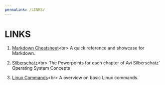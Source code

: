 ```yaml
---
permalink: /LINKS/
---
```


# LINKS

1. [Markdown Cheatsheet]([https://en.wikipedia.org/wiki/1](https://github.com/adam-p/markdown-here/wiki/Markdown-Cheatsheet))<br>
A quick reference and showcase for Markdown.

2. [Silberschatz]([https://en.wikipedia.org/wiki/2](https://www.os-book.com/OS10/slide-dir/))<br>
The Powerpoints for each chapter of Avi Silberschatz' Operating System Concepts

3. [Linux Commands]([https://en.wikipedia.org/wiki/3](https://linuxopsys.com/topics/basic-linux-commands))<br>
A overview on basic Linux commands.
